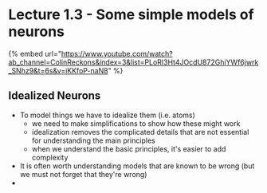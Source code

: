 # Lecture 1.3 - Some simple models of neurons

{% embed url="https://www.youtube.com/watch?ab_channel=ColinReckons&index=3&list=PLoRl3Ht4JOcdU872GhiYWf6jwrk_SNhz9&t=6s&v=iKKfoP-naN8" %}

## Idealized Neurons&#x20;

* To model things we have to idealize them (i.e. atoms)&#x20;
  * we need to make simplifications to show how these might work&#x20;
  * idealization removes the complicated details that are not essential for understanding the main principles&#x20;
  * when we understand the basic principles, it's easier to add complexity
* It is often worth understanding models that are known to be wrong (but we must not forget that they're wrong)&#x20;
*



